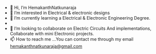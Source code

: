 - 👋 Hi, I’m HemakanthNatkunaraja
- 👀 I’m interested in Electrical & electronic designs
- 🌱 I’m currently learning a  Electrical & Electronic Engineering Degree.
- 
- 💞️ I’m looking to collaborate on Electric Circuits And implementations, Collaborate with mini Electronic projects.
- 📫 How to reach me ...You can contact me through my email hemakanthnatkunaraja@gmail.com

<!---
HemakanthNatkunaraja/HemakanthNatkunaraja is a ✨ special ✨ repository because its `README.md` (this file) appears on your GitHub profile.
You can click the Preview link to take a look at your changes.
--->
